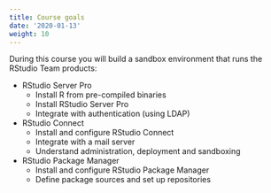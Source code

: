 ```yaml
---
title: Course goals
date: '2020-01-13'
weight: 10
---
```



During this course you will build a sandbox environment that runs the RStudio Team products:

* RStudio Server Pro
  * Install R from pre-compiled binaries
  * Install RStudio Server Pro
  * Integrate with authentication (using LDAP)
* RStudio Connect
  * Install and configure RStudio Connect
  * Integrate with a mail server
  * Understand administration, deployment and sandboxing
* RStudio Package Manager
  * Install and configure RStudio Package Manager
  * Define package sources and set up repositories

